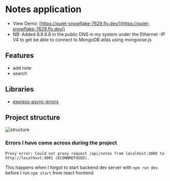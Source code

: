 
# Notes application 

- View Demo: [https://quiet-snowflake-7629.fly.dev/](https://quiet-snowflake-7629.fly.dev/)
- NB: Added 8.8.8.8 in the public DNS in my system under the Ethernet -IP V4 to get be able to connect to MongoDB atlas using mongoose.js

## Features
- add note
- search

## Libraries

- [express-async-errors](https://github.com/davidbanham/express-async-errors)

## Project structure

![structure](directory-structure.png)


### Errors I have come across during the project 
```browser
Proxy error: Could not proxy request /api/notes from localhost:3000 to http://localhost:3001 (ECONNREFUSED).
```
This happens when I forgot to start backend dev server with `npm run dev` before I run `npm start` from react frontend

